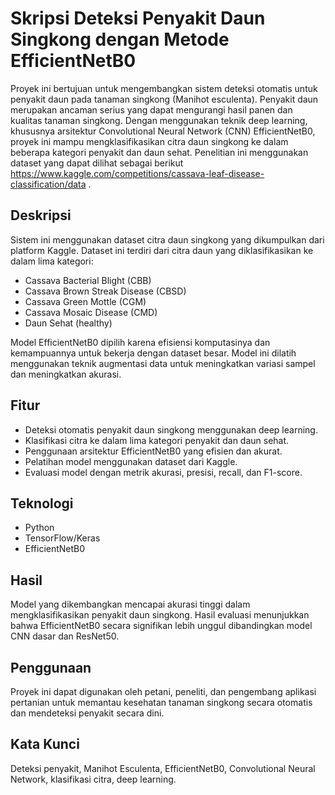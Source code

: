 # Skripsi Deteksi Penyakit Daun Singkong dengan Metode EfficientNetB0
Proyek ini bertujuan untuk mengembangkan sistem deteksi otomatis untuk penyakit daun pada tanaman singkong (Manihot esculenta). Penyakit daun merupakan ancaman serius yang dapat mengurangi hasil panen dan kualitas tanaman singkong. Dengan menggunakan teknik deep learning, khususnya arsitektur Convolutional Neural Network (CNN) EfficientNetB0, proyek ini mampu mengklasifikasikan citra daun singkong ke dalam beberapa kategori penyakit dan daun sehat. Penelitian ini menggunakan dataset yang dapat dilihat sebagai berikut https://www.kaggle.com/competitions/cassava-leaf-disease-classification/data .

## Deskripsi
Sistem ini menggunakan dataset citra daun singkong yang dikumpulkan dari platform Kaggle. Dataset ini terdiri dari citra daun yang diklasifikasikan ke dalam lima kategori:
- Cassava Bacterial Blight (CBB)
- Cassava Brown Streak Disease (CBSD)
- Cassava Green Mottle (CGM)
- Cassava Mosaic Disease (CMD)
- Daun Sehat (healthy)

Model EfficientNetB0 dipilih karena efisiensi komputasinya dan kemampuannya untuk bekerja dengan dataset besar. Model ini dilatih menggunakan teknik augmentasi data untuk meningkatkan variasi sampel dan meningkatkan akurasi.

## Fitur
- Deteksi otomatis penyakit daun singkong menggunakan deep learning.
- Klasifikasi citra ke dalam lima kategori penyakit dan daun sehat.
- Penggunaan arsitektur EfficientNetB0 yang efisien dan akurat.
- Pelatihan model menggunakan dataset dari Kaggle.
- Evaluasi model dengan metrik akurasi, presisi, recall, dan F1-score.

## Teknologi
- Python
- TensorFlow/Keras
- EfficientNetB0

## Hasil
Model yang dikembangkan mencapai akurasi tinggi dalam mengklasifikasikan penyakit daun singkong. Hasil evaluasi menunjukkan bahwa EfficientNetB0 secara signifikan lebih unggul dibandingkan model CNN dasar dan ResNet50.

## Penggunaan
Proyek ini dapat digunakan oleh petani, peneliti, dan pengembang aplikasi pertanian untuk memantau kesehatan tanaman singkong secara otomatis dan mendeteksi penyakit secara dini.

## Kata Kunci
Deteksi penyakit, Manihot Esculenta, EfficientNetB0, Convolutional Neural Network, klasifikasi citra, deep learning.
